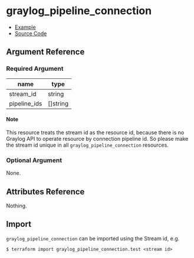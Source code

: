 # graylog_pipeline_connection

* [Example](../../examples/v0.12/pipeline.tf)
* [Source Code](../../graylog/resource/system/pipeline/connection/resource.go)

## Argument Reference

### Required Argument

name | type
--- | ---
stream_id | string
pipeline_ids | []string

#### Note

This resource treats the stream id as the resource id,
because there is no Graylog API to operate resource by connection pipeline id.
So please make the stream id unique in all `graylog_pipeline_connection` resources.

### Optional Argument

None.

## Attributes Reference

Nothing.

## Import

`graylog_pipeline_connection` can be imported using the Stream id, e.g.

```console
$ terraform import graylog_pipeline_connection.test <stream id>
```
